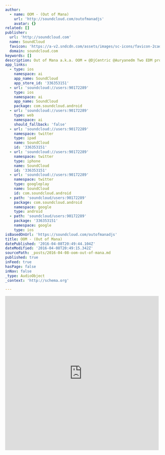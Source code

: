 ```yaml
---
author:
  - name: OOM - (Out of Mana)
    url: 'http://soundcloud.com/outofmanadjs'
    avatar: {}
related: []
publisher:
  url: 'http://soundcloud.com'
  name: SoundCloud
  favicon: 'https://a-v2.sndcdn.com/assets/images/sc-icons/favicon-2cadd14b.ico'
  domain: soundcloud.com
keywords: []
description: Out of Mana a.k.a. OOM = @DjCentric @Auryanedm Two EDM producers with completely different backgrounds.
app_links:
  - type: ios
    namespace: ai
    app_name: SoundCloud
    app_store_id: '336353151'
  - url: 'soundcloud://users:90172289'
    type: ios
    namespace: ai
    app_name: SoundCloud
    package: com.soundcloud.android
  - url: 'soundcloud://users:90172289'
    type: web
    namespace: ai
    should_fallback: 'false'
  - url: 'soundcloud://users:90172289'
    namespace: twitter
    type: ipad
    name: SoundCloud
    id: '336353151'
  - url: 'soundcloud://users:90172289'
    namespace: twitter
    type: iphone
    name: SoundCloud
    id: '336353151'
  - url: 'soundcloud://users:90172289'
    namespace: twitter
    type: googleplay
    name: SoundCloud
    id: com.soundcloud.android
  - path: 'soundcloud/users:90172289'
    package: com.soundcloud.android
    namespace: google
    type: android
  - path: 'soundcloud/users:90172289'
    package: '336353151'
    namespace: google
    type: ios
isBasedOnUrl: 'https://soundcloud.com/outofmanadjs'
title: OOM - (Out of Mana)
datePublished: '2016-04-08T20:49:44.104Z'
dateModified: '2016-04-08T20:49:15.342Z'
sourcePath: _posts/2016-04-08-oom-out-of-mana.md
published: true
inFeed: true
hasPage: false
inNav: false
_type: AudioObject
_context: 'http://schema.org'

---
```

<iframe src="https://cdn.embedly.com/widgets/media.html?src=https%3A%2F%2Fw.soundcloud.com%2Fplayer%2F%3Fvisual%3Dtrue%26url%3Dhttp%253A%252F%252Fapi.soundcloud.com%252Fusers%252F90172289%26show_artwork%3Dtrue&amp;url=https%3A%2F%2Fsoundcloud.com%2Foutofmanadjs&amp;image=http%3A%2F%2Fi1.sndcdn.com%2Favatars-000205973259-33rs9c-t500x500.jpg&amp;key=b7d04c9b404c499eba89ee7072e1c4f7&amp;type=text%2Fhtml&amp;schema=soundcloud" width="500" height="500" scrolling="no" frameborder="0" allowfullscreen="allowfullscreen" style=""></iframe>